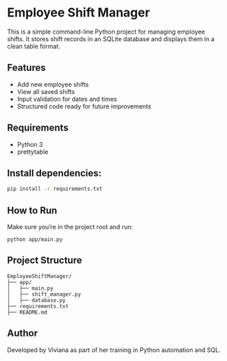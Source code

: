 # Employee Shift Manager

This is a simple command-line Python project for managing employee shifts. It stores shift records in an SQLite database and displays them in a clean table format.

## Features

- Add new employee shifts
- View all saved shifts
- Input validation for dates and times
- Structured code ready for future improvements

## Requirements

- Python 3
- prettytable

## Install dependencies:

```bash
pip install -r requirements.txt
```

## How to Run

Make sure you’re in the project root and run:

```
python app/main.py
```

## Project Structure

```
EmployeeShiftManager/
├── app/
│   ├── main.py
│   ├── shift_manager.py
│   ├── database.py
├── requirements.txt
├── README.md
```

## Author

Developed by Viviana as part of her training in Python automation and SQL.
